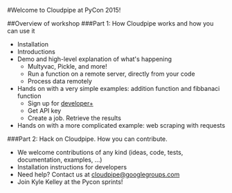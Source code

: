 #Welcome to Cloudpipe at PyCon 2015!

##Overview of workshop
###Part 1: How Cloudpipe works and how you can use it
- Installation 
- Introductions
- Demo and high-level explanation of what's happening
    -  Multyvac, Pickle, and more! 
    -  Run a function on a remote server, directly from your code
    -  Process data remotely
- Hands on with a very simple examples: addition function and fibbanaci function
    -  Sign up for [developer+](https://developer.rackspace.com/signup/)  
    -  Get API key
    -  Create a job. Retrieve the results 
- Hands on with a more complicated example: web scraping with requests

###Part 2: Hack on Cloudpipe. How you can contribute.
- We welcome contributions of any kind (ideas, code, tests, documentation, examples, ...)
- Installation instructions for developers
- Need help? Contact us at cloudpipe@googlegroups.com
- Join Kyle Kelley at the Pycon sprints!







